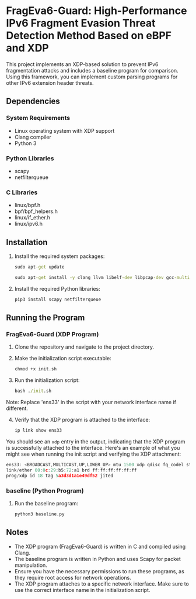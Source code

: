 # FragEva6-Guard: High-Performance IPv6 Fragment Evasion Threat Detection Method Based on eBPF and XDP
This project implements an XDP-based solution to prevent IPv6 fragmentation attacks and includes a baseline program for comparison. Using this framework, you can implement custom parsing programs for other IPv6 extension header threats.

## Dependencies

### System Requirements
- Linux operating system with XDP support
- Clang compiler
- Python 3

### Python Libraries
- scapy
- netfilterqueue

### C Libraries
- linux/bpf.h
- bpf/bpf_helpers.h
- linux/if_ether.h
- linux/ipv6.h

## Installation

1. Install the required system packages:

	```cmd
	sudo apt-get update
	
	sudo apt-get install -y clang llvm libelf-dev libpcap-dev gcc-multilib build-essential
	```

2. Install the required Python libraries:

	```cmd
	pip3 install scapy netfilterqueue
	```

## Running the Program

### FragEva6-Guard (XDP Program)

1. Clone the repository and navigate to the project directory.

2. Make the initialization script executable:

	```cmd
	chmod +x init.sh
	```

3. Run the initialization script:

	```cmd
	bash ./init.sh
	```
Note: Replace 'ens33' in the script with your network interface name if different.

4. Verify that the XDP program is attached to the interface:
	```cmd
	ip link show ens33
	```
You should see an `xdp` entry in the output, indicating that the XDP program is successfully attached to the interface. Here's an example of what you might see when running the init script and verifying the XDP attachment:

```c
ens33: <BROADCAST,MULTICAST,UP,LOWER_UP> mtu 1500 xdp qdisc fq_codel state UP mode DEFAULT group default qlen 1000
link/ether 00:0c:29:b5:72:a1 brd ff:ff:ff:ff:ff:ff
prog/xdp id 18 tag 5a3d3d1a1e49df52 jited
```

### baseline (Python Program)
1. Run the baseline program:
	```python
	python3 baseline.py
	```
## Notes

- The XDP program (FragEva6-Guard) is written in C and compiled using Clang.
- The baseline program is written in Python and uses Scapy for packet manipulation.
- Ensure you have the necessary permissions to run these programs, as they require root access for network operations.
- The XDP program attaches to a specific network interface. Make sure to use the correct interface name in the initialization script.
